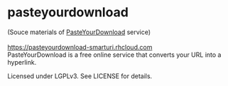 # pasteyourdownload
(Souce materials of <a href="https://pasteyourdownload-smarturi.rhcloud.com">PasteYourDownload</a> service)
<br><br>
https://pasteyourdownload-smarturi.rhcloud.com
<br>
PasteYourDownload is a free online service that converts your URL into a hyperlink.

Licensed under LGPLv3. See LICENSE for details.
